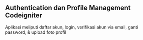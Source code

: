 ## Authentication dan Profile Management Codeigniter
Aplikasi meliputi daftar akun, login, verifikasi akun via email, ganti password, & upload foto profil
